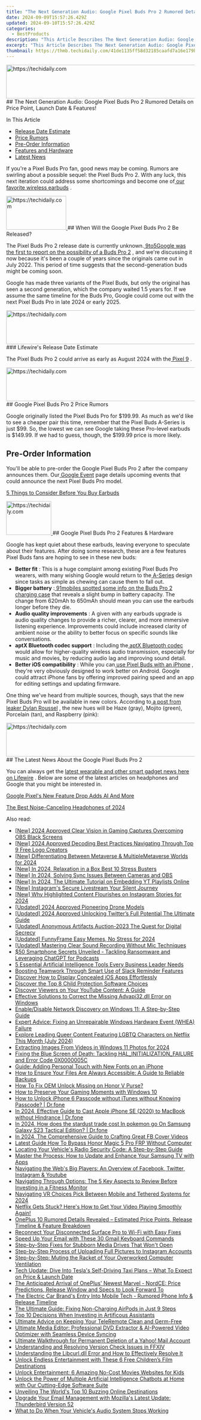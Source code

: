 ```yaml
---
title: "The Next Generation Audio: Google Pixel Buds Pro 2 Rumored Details on Price Point, Launch Date & Features!"
date: 2024-09-09T15:57:26.429Z
updated: 2024-09-10T15:57:26.429Z
categories:
  - BestProducts
description: "This Article Describes The Next Generation Audio: Google Pixel Buds Pro 2 Rumored Details on Price Point, Launch Date & Features!"
excerpt: "This Article Describes The Next Generation Audio: Google Pixel Buds Pro 2 Rumored Details on Price Point, Launch Date & Features!"
thumbnail: https://thmb.techidaily.com/41de1135ff58d32185caafd7a16e179b6c3f3f0f5e2e765452aa9ce5458eccef.jpg
---
```


<!-- affiliate ads begin -->
<a href="https://unicoeye.pxf.io/c/5597632/2134496/18498" target="_top" id="2134496">
  <img src="//a.impactradius-go.com/display-ad/18498-2134496" border="0" alt="https://techidaily.com" width="728" height="90"/>
</a>
<img height="0" width="0" src="https://unicoeye.pxf.io/i/5597632/2134496/18498" style="position:absolute;visibility:hidden;" border="0" />
<!-- affiliate ads end -->
## The Next Generation Audio: Google Pixel Buds Pro 2 Rumored Details on Price Point, Launch Date & Features!

 In This Article 

* [ Release Date Estimate ](https://www.lifewire.com/#toc-when-will-the-google-pixel-buds-pro-2-be-released)
* [ Price Rumors ](https://www.lifewire.com/#toc-google-pixel-buds-pro-2-price-rumors)
* [ Pre-Order Information ](https://www.lifewire.com/#toc-pre-order-information)
* [ Features and Hardware ](https://www.lifewire.com/#toc-google-pixel-buds-pro-2-features--hardware)
* [ Latest News ](https://www.lifewire.com/#toc-the-latest-news-about-the-google-pixel-buds-pro-2)

 If you're a Pixel Buds Pro fan, good news may be coming. Rumors are swirling about a possible sequel: the Pixel Buds Pro 2\. With any luck, this next iteration could address some shortcomings and become one of[ our favorite wireless earbuds](https://www.lifewire.com/best-wireless-earbuds-8649295) .

<!-- affiliate ads begin -->
<a href="https://aligracehair.sjv.io/c/5597632/2135366/19272" target="_top" id="2135366">
  <img src="//a.impactradius-go.com/display-ad/19272-2135366" border="0" alt="https://techidaily.com" width="160" height="90"/>
</a>
<img height="0" width="0" src="https://aligracehair.sjv.io/i/5597632/2135366/19272" style="position:absolute;visibility:hidden;" border="0" />
<!-- affiliate ads end -->
##  When Will the Google Pixel Buds Pro 2 Be Released? 

 The Pixel Buds Pro 2 release date is currently unknown.[ 9to5Google was the first to report on the possibility of a Buds Pro 2](https://9to5google.com/2024/03/01/45mm-pixel-watch-3-pixel-buds-pro-2/) , and we're discussing it now because it's been a couple of years since the originals came out in July 2022\. This period of time suggests that the second-generation buds might be coming soon.

 Google has made three variants of the Pixel Buds, but only the original has seen a second generation, which the company waited 1.5 years for. If we assume the same timeline for the Buds Pro, Google could come out with the next Pixel Buds Pro in late 2024 or early 2025.

<!-- affiliate ads begin -->
<a href="https://ephamedtechinc.pxf.io/c/5597632/2137228/26400" target="_top" id="2137228">
  <img src="//a.impactradius-go.com/display-ad/26400-2137228" border="0" alt="https://techidaily.com" width="728" height="90"/>
</a>
<img height="0" width="0" src="https://ephamedtechinc.pxf.io/i/5597632/2137228/26400" style="position:absolute;visibility:hidden;" border="0" />
<!-- affiliate ads end -->
###  Lifewire's Release Date Estimate

 The Pixel Buds Pro 2 could arrive as early as August 2024 with the[ Pixel 9](https://www.lifewire.com/google-pixel-9-8630767) .

<!-- affiliate ads begin -->
<a href="https://ephamedtechinc.pxf.io/c/5597632/2126493/26400" target="_top" id="2126493">
  <img src="//a.impactradius-go.com/display-ad/26400-2126493" border="0" alt="https://techidaily.com" width="640" height="90"/>
</a>
<img height="0" width="0" src="https://ephamedtechinc.pxf.io/i/5597632/2126493/26400" style="position:absolute;visibility:hidden;" border="0" />
<!-- affiliate ads end -->
##  Google Pixel Buds Pro 2 Price Rumors 

 Google originally listed the Pixel Buds Pro for $199.99\. As much as we'd like to see a cheaper pair this time, remember that the Pixel Buds A-Series is just $99\. So, the lowest we can see Google taking these Pro-level earbuds is $149.99\. If we had to guess, though, the $199.99 price is more likely.

## Pre-Order Information 

 You'll be able to pre-order the Google Pixel Buds Pro 2 after the company announces them. Our[ Google Event](https://www.lifewire.com/google-event-5205756) page details upcoming events that could announce the next Pixel Buds Pro model.

[  5 Things to Consider Before You Buy Earbuds ](https://www.lifewire.com/before-you-buy-earbuds-8657239) 

<!-- affiliate ads begin -->
<a href="https://aligracehair.sjv.io/c/5597632/2115924/19272" target="_top" id="2115924">
  <img src="//a.impactradius-go.com/display-ad/19272-2115924" border="0" alt="https://techidaily.com" width="120" height="90"/>
</a>
<img height="0" width="0" src="https://aligracehair.sjv.io/i/5597632/2115924/19272" style="position:absolute;visibility:hidden;" border="0" />
<!-- affiliate ads end -->
##  Google Pixel Buds Pro 2 Features & Hardware 

 Google has kept quiet about these earbuds, leaving everyone to speculate about their features. After doing some research, these are a few features Pixel Buds fans are hoping to see in these new buds:

* **Better fit** : This is a huge complaint among existing Pixel Buds Pro wearers, with many wishing Google would return to the[ A-Series](https://www.lifewire.com/google-pixel-buds-a-series-5185971) design since tasks as simple as chewing can cause them to fall out.
* **Bigger battery** :[ 91mobiles spotted some info on the Buds Pro 2 charging case](https://www.91mobiles.com/hub/google-pixel-buds-pro-2-charging-case-battery-leaked/) that reveals a slight bump in battery capacity. The change from 620mAh to 650mAh should mean you can use the earbuds longer before they die.
* **Audio quality improvements** : A given with any earbuds upgrade is audio quality changes to provide a richer, clearer, and more immersive listening experience. Improvements could include increased clarity of ambient noise or the ability to better focus on specific sounds like conversations.
* **aptX Bluetooth codec support** : Including the[ aptX Bluetooth codec](https://www.lifewire.com/aptx-bluetooth-codec-4151667) would allow for higher-quality wireless audio transmission, especially for music and movies, by reducing audio lag and improving sound detail.
* **Better iOS compatibility** : While you can[ use Pixel Buds with an iPhone](https://www.lifewire.com/use-pixel-buds-with-iphone-5190520) , they're very obviously designed to work better on Android. Google could attract iPhone fans by offering improved pairing speed and an app for editing settings and updating firmware.

 One thing we've heard from multiple sources, though, says that the new Pixel Buds Pro will be available in new colors. According to[ a post from leaker Dylan Roussel](https://x.com/evowizz/status/1810758546457346542) , the new hues will be Haze (gray), Mojito (green), Porcelain (tan), and Raspberry (pink):

<!-- affiliate ads begin -->
<a href="https://ephamedtechinc.pxf.io/c/5597632/2136621/26400" target="_top" id="2136621">
  <img src="//a.impactradius-go.com/display-ad/26400-2136621" border="0" alt="https://techidaily.com" width="728" height="90"/>
</a>
<img height="0" width="0" src="https://ephamedtechinc.pxf.io/i/5597632/2136621/26400" style="position:absolute;visibility:hidden;" border="0" />
<!-- affiliate ads end -->
##  The Latest News About the Google Pixel Buds Pro 2 

 You can always get the [ latest wearable and other smart gadget news here on Lifewire](https://www.lifewire.com/smart-home-connected-life-news-4797031) . Below are some of the latest articles on headphones and Google that you might be interested in.

[  Google Pixel's New Feature Drop Adds AI And More ](https://www.lifewire.com/google-pixel-s-new-feature-drop-adds-ai-and-more-8663574) 

[  The Best Noise-Canceling Headphones of 2024 ](https://www.lifewire.com/best-noise-canceling-headphones-8621960) 

<ins class="adsbygoogle"
     style="display:block"
     data-ad-format="autorelaxed"
     data-ad-client="ca-pub-7571918770474297"
     data-ad-slot="1223367746"></ins>



<ins class="adsbygoogle"
     style="display:block"
     data-ad-client="ca-pub-7571918770474297"
     data-ad-slot="8358498916"
     data-ad-format="auto"
     data-full-width-responsive="true"></ins>

<span class="atpl-alsoreadstyle">Also read:</span>
<div><ul>
<li><a href="https://digital-screen-recording.techidaily.com/new-2024-approved-clear-vision-in-gaming-captures-overcoming-obs-black-screens/"><u>[New] 2024 Approved Clear Vision in Gaming Captures Overcoming OBS Black Screens</u></a></li>
<li><a href="https://youtube-zero.techidaily.com/024-approved-decoding-best-practices-navigating-through-top-9-free-logo-creators/"><u>[New] 2024 Approved Decoding Best Practices Navigating Through Top 9 Free Logo Creators</u></a></li>
<li><a href="https://fox-http.techidaily.com/new-differentiating-between-metaverse-and-multiplemetaverse-worlds-for-2024/"><u>[New] Differentiating Between Metaverse & MultipleMetaverse Worlds for 2024</u></a></li>
<li><a href="https://screen-video-capture.techidaily.com/new-in-2024-relaxation-in-a-box-best-10-stress-busters/"><u>[New] In 2024, Relaxation in a Box Best 10 Stress Busters</u></a></li>
<li><a href="https://video-screen-grab.techidaily.com/new-in-2024-solving-sync-issues-between-cameras-and-obs/"><u>[New] In 2024, Solving Sync Issues Between Cameras and OBS</u></a></li>
<li><a href="https://youtube-web.techidaily.com/n-2024-the-ultimate-tutorial-on-embedding-yt-playlists-online/"><u>[New] In 2024, The Ultimate Tutorial on Embedding YT Playlists Online</u></a></li>
<li><a href="https://fox-hovers.techidaily.com/new-instagrams-secure-livestream-your-silent-journey/"><u>[New] Instagram's Secure Livestream Your Silent Journey</u></a></li>
<li><a href="https://instagram-clips.techidaily.com/new-why-highlighted-content-flourishes-on-instagram-stories-for-2024/"><u>[New] Why Highlighted Content Flourishes on Instagram Stories for 2024</u></a></li>
<li><a href="https://fox-access.techidaily.com/updated-2024-approved-pioneering-drone-models/"><u>[Updated] 2024 Approved Pioneering Drone Models</u></a></li>
<li><a href="https://twitter-videos.techidaily.com/updated-2024-approved-unlocking-twitters-full-potential-the-ultimate-guide/"><u>[Updated] 2024 Approved Unlocking Twitter’s Full Potential The Ultimate Guide</u></a></li>
<li><a href="https://facebook-video-content.techidaily.com/updated-anonymous-artifacts-auction-2023-the-quest-for-digital-secrecy/"><u>[Updated] Anonymous Artifacts Auction-2023 The Quest for Digital Secrecy</u></a></li>
<li><a href="https://article-helps.techidaily.com/updated-funnyframe-easy-memes-no-stress-for-2024/"><u>[Updated] FunnyFrame Easy Memes, No Stress for 2024</u></a></li>
<li><a href="https://facebook-record-videos.techidaily.com/updated-mastering-clear-sound-recording-without-mic-techniques/"><u>[Updated] Mastering Clear Sound Recording Without Mic Techniques</u></a></li>
<li><a href="https://tech-hub.techidaily.com/1722184587100-50-smartphone-secrets-unveiled-tackling-ransomware-and-leveraging-chatgpt-for-podcasts/"><u>$50 Smartphone Secrets Unveiled - Tackling Ransomware and Leveraging ChatGPT for Podcasts</u></a></li>
<li><a href="https://tech-haven.techidaily.com/5-essential-artificial-intelligence-tools-every-business-leader-needs/"><u>5 Essential Artificial Intelligence Tools Every Business Leader Needs</u></a></li>
<li><a href="https://tech-renaissance.techidaily.com/boosting-teamwork-through-smart-use-of-slack-reminder-features/"><u>Boosting Teamwork Through Smart Use of Slack Reminder Features</u></a></li>
<li><a href="https://tech-renaissance.techidaily.com/discover-how-to-display-concealed-ios-apps-effortlessly/"><u>Discover How to Display Concealed iOS Apps Effortlessly</u></a></li>
<li><a href="https://tech-renaissance.techidaily.com/discover-the-top-8-child-protection-software-choices/"><u>Discover the Top 8 Child Protection Software Choices</u></a></li>
<li><a href="https://tech-renaissance.techidaily.com/discover-viewers-on-your-youtube-content-a-guide/"><u>Discover Viewers on Your YouTube Content: A Guide</u></a></li>
<li><a href="https://tech-renaissance.techidaily.com/effective-solutions-to-correct-the-missing-advapi32dll-error-on-windows/"><u>Effective Solutions to Correct the Missing Advapi32.dll Error on Windows</u></a></li>
<li><a href="https://tech-renaissance.techidaily.com/enabledisable-network-discovery-on-windows-11-a-step-by-step-guide/"><u>Enable/Disable Network Discovery on Windows 11: A Step-by-Step Guide</u></a></li>
<li><a href="https://tech-renaissance.techidaily.com/expert-advice-fixing-an-unrepairable-windows-hardware-event-whea-failure/"><u>Expert Advice: Fixing an Unrepairable Windows Hardware Event (WHEA) Failure</u></a></li>
<li><a href="https://tech-renaissance.techidaily.com/explore-leading-queer-content-featuring-lgbtq-characters-on-netflix-this-month-july-2024/"><u>Explore Leading Queer Content Featuring LGBTQ Characters on Netflix This Month (July 2024)</u></a></li>
<li><a href="https://some-techniques.techidaily.com/extracting-images-from-videos-in-windows-11-photos-for-2024/"><u>Extracting Images From Videos in Windows 11 Photos for 2024</u></a></li>
<li><a href="https://tech-renaissance.techidaily.com/fixing-the-blue-screen-of-death-tackling-halinitializationfailure-and-error-code-0x0000005c/"><u>Fixing the Blue Screen of Death: Tackling HAL_INITIALIZATION_FAILURE and Error Code 0X0000005C</u></a></li>
<li><a href="https://tech-renaissance.techidaily.com/guide-adding-personal-touch-with-new-fonts-on-an-iphone/"><u>Guide: Adding Personal Touch with New Fonts on an iPhone</u></a></li>
<li><a href="https://tech-renaissance.techidaily.com/how-to-ensure-your-files-are-always-accessible-a-guide-to-reliable-backups/"><u>How to Ensure Your Files Are Always Accessible: A Guide to Reliable Backups</u></a></li>
<li><a href="https://unlock-android.techidaily.com/how-to-fix-oem-unlock-missing-on-honor-v-purse-by-drfone-android/"><u>How To Fix OEM Unlock Missing on Honor V Purse?</u></a></li>
<li><a href="https://on-screen-recording.techidaily.com/how-to-preserve-your-gaming-moments-with-windows-10/"><u>How to Preserve Your Gaming Moments with Windows 10</u></a></li>
<li><a href="https://iphone-unlock.techidaily.com/how-to-unlock-iphone-6-passcode-without-itunes-without-knowing-passcode-drfone-by-drfone-ios/"><u>How to Unlock iPhone 6 Passcode without iTunes without Knowing Passcode? | Dr.fone</u></a></li>
<li><a href="https://screen-mirror.techidaily.com/in-2024-effective-guide-to-cast-apple-iphone-se-2020-to-macbook-without-hindrance-drfone-by-drfone-ios/"><u>In 2024, Effective Guide to Cast Apple iPhone SE (2020) to MacBook without Hindrance | Dr.fone</u></a></li>
<li><a href="https://change-location.techidaily.com/in-2024-how-does-the-stardust-trade-cost-in-pokemon-go-on-samsung-galaxy-s23-tactical-edition-drfone-by-drfone-virtual-android/"><u>In 2024, How does the stardust trade cost In pokemon go On Samsung Galaxy S23 Tactical Edition? | Dr.fone</u></a></li>
<li><a href="https://facebook-video-content.techidaily.com/in-2024-the-comprehensive-guide-to-crafting-great-fb-cover-videos/"><u>In 2024, The Comprehensive Guide to Crafting Great FB Cover Videos</u></a></li>
<li><a href="https://bypass-frp.techidaily.com/latest-guide-how-to-bypass-honor-magic-5-pro-frp-without-computer-by-drfone-android/"><u>Latest Guide How To Bypass Honor Magic 5 Pro FRP Without Computer</u></a></li>
<li><a href="https://tech-renaissance.techidaily.com/locating-your-vehicles-radio-security-code-a-step-by-step-guide/"><u>Locating Your Vehicle's Radio Security Code: A Step-by-Step Guide</u></a></li>
<li><a href="https://tech-renaissance.techidaily.com/master-the-process-how-to-update-and-enhance-your-samsung-tv-with-apps/"><u>Master the Process: How to Update and Enhance Your Samsung TV with Apps</u></a></li>
<li><a href="https://win-forum.techidaily.com/navigating-the-webs-big-players-an-overview-of-facebook-twitter-instagram-and-youtube/"><u>Navigating the Web's Big Players: An Overview of Facebook, Twitter, Instagram & Youtube</u></a></li>
<li><a href="https://tech-renaissance.techidaily.com/navigating-through-options-the-5-key-aspects-to-review-before-investing-in-a-fitness-monitor/"><u>Navigating Through Options: The 5 Key Aspects to Review Before Investing in a Fitness Monitor</u></a></li>
<li><a href="https://extra-approaches.techidaily.com/navigating-vr-choices-pick-between-mobile-and-tethered-systems-for-2024/"><u>Navigating VR Choices Pick Between Mobile and Tethered Systems for 2024</u></a></li>
<li><a href="https://tech-renaissance.techidaily.com/netflix-gets-stuck-heres-how-to-get-your-video-playing-smoothly-again/"><u>Netflix Gets Stuck? Here's How to Get Your Video Playing Smoothly Again!</u></a></li>
<li><a href="https://tech-renaissance.techidaily.com/oneplus-10-rumored-details-revealed-estimated-price-points-release-timeline-and-feature-breakdown/"><u>OnePlus 10 Rumored Details Revealed – Estimated Price Points, Release Timeline & Feature Breakdown</u></a></li>
<li><a href="https://tech-renaissance.techidaily.com/reconnect-your-disconnected-surface-pro-to-wi-fi-with-easy-fixes/"><u>Reconnect Your Disconnected Surface Pro to Wi-Fi with Easy Fixes</u></a></li>
<li><a href="https://tech-renaissance.techidaily.com/speed-up-your-email-with-these-30-gmail-keyboard-commands/"><u>Speed Up Your Email with These 30 Gmail Keyboard Commands</u></a></li>
<li><a href="https://tech-renaissance.techidaily.com/step-by-step-fixes-for-stubborn-media-drives-that-wont-open/"><u>Step-by-Step Fixes for Stubborn Media Drives That Won't Open</u></a></li>
<li><a href="https://tech-renaissance.techidaily.com/step-by-step-process-of-uploading-full-pictures-to-instagram-accounts/"><u>Step-by-Step Process of Uploading Full Pictures to Instagram Accounts</u></a></li>
<li><a href="https://tech-renaissance.techidaily.com/step-by-step-muting-the-racket-of-your-overworked-computer-ventilation/"><u>Step-by-Step: Muting the Racket of Your Overworked Computer Ventilation</u></a></li>
<li><a href="https://tech-renaissance.techidaily.com/tech-update-dive-into-teslas-self-driving-taxi-plans-what-to-expect-on-price-and-launch-date/"><u>Tech Update: Dive Into Tesla's Self-Driving Taxi Plans – What To Expect on Price & Launch Date</u></a></li>
<li><a href="https://tech-renaissance.techidaily.com/the-anticipated-arrival-of-oneplus-newest-marvel-nordce-price-predictions-release-window-and-specs-to-look-forward-to/"><u>The Anticipated Arrival of OnePlus' Newest Marvel - NordCE: Price Predictions, Release Window and Specs to Look Forward To</u></a></li>
<li><a href="https://tech-renaissance.techidaily.com/the-electric-car-brands-entry-into-mobile-tech-rumored-phone-info-and-release-timeline/"><u>The Electric Car Brand's Entry Into Mobile Tech - Rumored Phone Info & Release Timeline</u></a></li>
<li><a href="https://tech-renaissance.techidaily.com/the-ultimate-guide-fixing-non-charging-airpods-in-just-9-steps/"><u>The Ultimate Guide: Fixing Non-Charging AirPods in Just 9 Steps</u></a></li>
<li><a href="https://tech-haven.techidaily.com/top-10-decisions-when-investing-in-artificous-assistants/"><u>Top 10 Decisions When Investing in Artificous Assistants</u></a></li>
<li><a href="https://tech-renaissance.techidaily.com/ultimate-advice-on-keeping-your-teleremote-clean-and-germ-free/"><u>Ultimate Advice on Keeping Your TeleRemote Clean and Germ-Free</u></a></li>
<li><a href="https://some-approaches.techidaily.com/ultimate-media-editor-professional-dvd-extractor-and-ai-powered-video-optimizer-with-seamless-device-syncing/"><u>Ultimate Media Editor: Professional DVD Extractor & AI-Powered Video Optimizer with Seamless Device Syncing</u></a></li>
<li><a href="https://tech-renaissance.techidaily.com/ultimate-walkthrough-for-permanent-deletion-of-a-yahoo-mail-account/"><u>Ultimate Walkthrough for Permanent Deletion of a Yahoo! Mail Account</u></a></li>
<li><a href="https://win-answers.techidaily.com/understanding-and-resolving-version-check-issues-in-ffxiv/"><u>Understanding and Resolving Version Check Issues in FFXIV</u></a></li>
<li><a href="https://tech-renaissance.techidaily.com/understanding-the-libcurldll-error-and-how-to-effectively-resolve-it/"><u>Understanding the Libcurl.dll Error and How to Effectively Resolve It</u></a></li>
<li><a href="https://tech-renaissance.techidaily.com/unlock-endless-entertainment-with-these-6-free-childrens-film-destinations/"><u>Unlock Endless Entertainment with These 6 Free Children’s Film Destinations</u></a></li>
<li><a href="https://tech-renaissance.techidaily.com/unlock-entertainment-6-amazing-no-cost-movies-websites-for-kids/"><u>Unlock Entertainment: 6 Amazing No-Cost Movies Websites for Kids</u></a></li>
<li><a href="https://techidaily.com/unlock-the-power-of-multiple-artificial-intelligence-chatbots-at-home-with-our-cutting-edge-software-suite/"><u>Unlock the Power of Multiple Artificial Intelligence Chatbots at Home with Our Cutting-Edge Software Suite</u></a></li>
<li><a href="https://tech-renaissance.techidaily.com/unveiling-the-worlds-top-10-buzzing-online-destinations/"><u>Unveiling The World's Top 10 Buzzing Online Destinations</u></a></li>
<li><a href="https://tech-renaissance.techidaily.com/upgrade-your-email-management-with-mozillas-latest-update-thunderbird-version-52/"><u>Upgrade Your Email Management with Mozilla's Latest Update: Thunderbird Version 52</u></a></li>
<li><a href="https://tech-renaissance.techidaily.com/what-to-do-when-your-vehicles-audio-system-stops-working/"><u>What to Do When Your Vehicle's Audio System Stops Working</u></a></li>
</ul></div>
